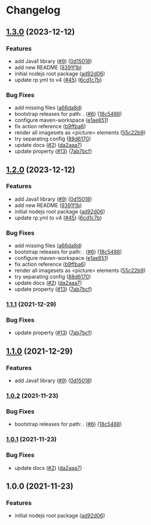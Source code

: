 # Changelog

## [1.3.0](https://github.com/chingor13/release-please-playground/compare/v1.2.0...v1.3.0) (2023-12-12)


### Features

* add Java1 library ([#9](https://github.com/chingor13/release-please-playground/issues/9)) ([0d15018](https://github.com/chingor13/release-please-playground/commit/0d150184ddfff44e0256baa3834ab20d4dfeaef0))
* add new README ([9391f1b](https://github.com/chingor13/release-please-playground/commit/9391f1bcccfdbd4abf25040b263e80feea36b342))
* initial nodejs root package ([ad92d06](https://github.com/chingor13/release-please-playground/commit/ad92d06eec46f7e1fc628e7500af46f97b93617f))
* update rp.yml to v4 ([#45](https://github.com/chingor13/release-please-playground/issues/45)) ([6cd1c7b](https://github.com/chingor13/release-please-playground/commit/6cd1c7bce35ccd550265292fb9984ab804699b59))


### Bug Fixes

* add missing files ([a66da8d](https://github.com/chingor13/release-please-playground/commit/a66da8d943642276f7b8f9f0c33c48e6c36a017f))
* bootstrap releases for path: . ([#6](https://github.com/chingor13/release-please-playground/issues/6)) ([18c5488](https://github.com/chingor13/release-please-playground/commit/18c54885923fedc6871f9f82baa247d0d41d6ecb))
* configure maven-workspace ([e1ae851](https://github.com/chingor13/release-please-playground/commit/e1ae85128c88598afdd2770704de5799737cfe45))
* fix action reference ([b9ffba6](https://github.com/chingor13/release-please-playground/commit/b9ffba6f0e847243fae6325cfbc5c4094aa16fe3))
* render all imagesets as &lt;picture&gt; elements ([55c22b9](https://github.com/chingor13/release-please-playground/commit/55c22b9d35aa30dd31a178dd34a6cdefc0020196))
* try separating config ([88d6170](https://github.com/chingor13/release-please-playground/commit/88d61705a36a0e34ddf964873dfc50072e8d9aac))
* update docs ([#2](https://github.com/chingor13/release-please-playground/issues/2)) ([da2aaa7](https://github.com/chingor13/release-please-playground/commit/da2aaa77824cb469b335ba57783a9a3eadf53643))
* update property ([#13](https://github.com/chingor13/release-please-playground/issues/13)) ([7ab7bcf](https://github.com/chingor13/release-please-playground/commit/7ab7bcf4dd9eaca1d3ebc30d7e8f3a414c6d58cf))

## [1.2.0](https://github.com/chingor13/release-please-playground/compare/v1.1.1...v1.2.0) (2023-12-12)


### Features

* add Java1 library ([#9](https://github.com/chingor13/release-please-playground/issues/9)) ([0d15018](https://github.com/chingor13/release-please-playground/commit/0d150184ddfff44e0256baa3834ab20d4dfeaef0))
* add new README ([9391f1b](https://github.com/chingor13/release-please-playground/commit/9391f1bcccfdbd4abf25040b263e80feea36b342))
* initial nodejs root package ([ad92d06](https://github.com/chingor13/release-please-playground/commit/ad92d06eec46f7e1fc628e7500af46f97b93617f))
* update rp.yml to v4 ([#45](https://github.com/chingor13/release-please-playground/issues/45)) ([6cd1c7b](https://github.com/chingor13/release-please-playground/commit/6cd1c7bce35ccd550265292fb9984ab804699b59))


### Bug Fixes

* add missing files ([a66da8d](https://github.com/chingor13/release-please-playground/commit/a66da8d943642276f7b8f9f0c33c48e6c36a017f))
* bootstrap releases for path: . ([#6](https://github.com/chingor13/release-please-playground/issues/6)) ([18c5488](https://github.com/chingor13/release-please-playground/commit/18c54885923fedc6871f9f82baa247d0d41d6ecb))
* configure maven-workspace ([e1ae851](https://github.com/chingor13/release-please-playground/commit/e1ae85128c88598afdd2770704de5799737cfe45))
* fix action reference ([b9ffba6](https://github.com/chingor13/release-please-playground/commit/b9ffba6f0e847243fae6325cfbc5c4094aa16fe3))
* render all imagesets as &lt;picture&gt; elements ([55c22b9](https://github.com/chingor13/release-please-playground/commit/55c22b9d35aa30dd31a178dd34a6cdefc0020196))
* try separating config ([88d6170](https://github.com/chingor13/release-please-playground/commit/88d61705a36a0e34ddf964873dfc50072e8d9aac))
* update docs ([#2](https://github.com/chingor13/release-please-playground/issues/2)) ([da2aaa7](https://github.com/chingor13/release-please-playground/commit/da2aaa77824cb469b335ba57783a9a3eadf53643))
* update property ([#13](https://github.com/chingor13/release-please-playground/issues/13)) ([7ab7bcf](https://github.com/chingor13/release-please-playground/commit/7ab7bcf4dd9eaca1d3ebc30d7e8f3a414c6d58cf))

### [1.1.1](https://github.com/chingor13/release-please-playground/compare/release-please-playground-v1.1.0...release-please-playground-v1.1.1) (2021-12-29)


### Bug Fixes

* update property ([#13](https://github.com/chingor13/release-please-playground/issues/13)) ([7ab7bcf](https://github.com/chingor13/release-please-playground/commit/7ab7bcf4dd9eaca1d3ebc30d7e8f3a414c6d58cf))

## [1.1.0](https://github.com/chingor13/release-please-playground/compare/release-please-playground-v1.0.2...release-please-playground-v1.1.0) (2021-12-29)


### Features

* add Java1 library ([#9](https://github.com/chingor13/release-please-playground/issues/9)) ([0d15018](https://github.com/chingor13/release-please-playground/commit/0d150184ddfff44e0256baa3834ab20d4dfeaef0))

### [1.0.2](https://github.com/chingor13/release-please-playground/compare/release-please-playground-v1.0.1...release-please-playground-v1.0.2) (2021-11-23)


### Bug Fixes

* bootstrap releases for path: . ([#6](https://github.com/chingor13/release-please-playground/issues/6)) ([18c5488](https://github.com/chingor13/release-please-playground/commit/18c54885923fedc6871f9f82baa247d0d41d6ecb))

### [1.0.1](https://github.com/chingor13/release-please-playground/compare/release-please-playground-v1.0.0...release-please-playground-v1.0.1) (2021-11-23)


### Bug Fixes

* update docs ([#2](https://github.com/chingor13/release-please-playground/issues/2)) ([da2aaa7](https://github.com/chingor13/release-please-playground/commit/da2aaa77824cb469b335ba57783a9a3eadf53643))

## 1.0.0 (2021-11-23)


### Features

* initial nodejs root package ([ad92d06](https://github.com/chingor13/release-please-playground/commit/ad92d06eec46f7e1fc628e7500af46f97b93617f))
